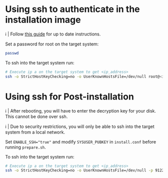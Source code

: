 # Using ssh to authenticate in the installation image

:information_source: | Follow [this guide](https://wiki.archlinux.org/title/Install_Arch_Linux_via_SSH) for up to date instructions.

Set a password for root on the target system:

```sh
passwd
```

To ssh into the target system run:

```sh
# Execute ip a on the target system to get <ip_address>
ssh -o StrictHostKeyChecking=no -o UserKnownHostsFile=/dev/null root@<ip_address>
```

# Using ssh for Post-installation

:information_source: | After rebooting, you will have to enter the decryption key for your disk. This cannot be done over ssh.

:information_source: | Due to security restrictions, you will only be able to ssh into the target system from a local network.

Set `ENABLE_SSH="true"` and modify `SYSUSER_PUBKEY` in `install.conf` before running `prepare.sh`.

To ssh into the target system run:

```sh
# Execute ip a on the target system to get <ip_address>
ssh -o StrictHostKeyChecking=no -o UserKnownHostsFile=/dev/null -p 9122 -i ~/.ssh/<private_key> <SYSUSER>@<ip_address>
```
